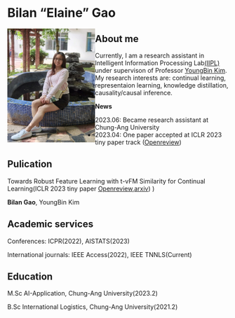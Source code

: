 # Bilan “Elaine” Gao

<img align="left" width="200" height="260" src=my_pic.jpg>

## About me
Currently, I am a research assistant in Intelligent Information Processing Lab[(IIPL)](https://sites.google.com/view/iiplcau/home) under supervison of Professor [YoungBin Kim](https://scholar.google.com/citations?user=If6P518AAAAJ&hl=ko). My research interests are: continual learning, representaion learning, knowledge distillation, causality/causal inference.

**News**
- 2023.06: Became research assistant at Chung-Ang University
- 2023.04: One paper accepted at ICLR 2023 tiny paper track ([Openreview](https://openreview.net/forum?id=6I5i0Ytnlul))


## Pulication
Towards Robust Feature Learning with t-vFM Similarity for Continual Learning(ICLR 2023 tiny paper [Openreview](https://openreview.net/forum?id=6I5i0Ytnlul),[arxiv](http://arxiv.org/abs/2306.02335))
) 

**Bilan Gao**, YoungBin Kim

## Academic services
Conferences: ICPR(2022), AISTATS(2023)

International journals: IEEE Access(2022), IEEE TNNLS(Current)


## Education 
M.Sc AI-Application, Chung-Ang University(2023.2)

B.Sc International Logistics, Chung-Ang University(2021.2)


